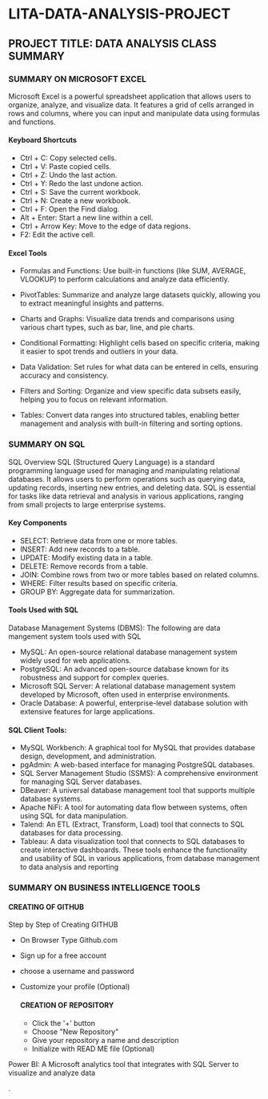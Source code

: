 # LITA-DATA-ANALYSIS-PROJECT
## PROJECT TITLE: DATA ANALYSIS CLASS SUMMARY

### SUMMARY ON MICROSOFT EXCEL
Microsoft Excel is a powerful spreadsheet application that allows users to organize, analyze, and visualize data. It features a grid of cells arranged in rows and columns, where you can input and manipulate data using formulas and functions.

#### Keyboard Shortcuts
*  Ctrl + C: Copy selected cells.
* Ctrl + V: Paste copied cells.
* Ctrl + Z: Undo the last action.
* Ctrl + Y: Redo the last undone action.
* Ctrl + S: Save the current workbook.
* Ctrl + N: Create a new workbook.
* Ctrl + F: Open the Find dialog.
* Alt + Enter: Start a new line within a cell.
* Ctrl + Arrow Key: Move to the edge of data regions.
* F2: Edit the active cell.

#### Excel Tools
* Formulas and Functions: Use built-in functions (like SUM, AVERAGE, VLOOKUP) to perform calculations and analyze data efficiently.

* PivotTables: Summarize and analyze large datasets quickly, allowing you to extract meaningful insights and patterns.

* Charts and Graphs: Visualize data trends and comparisons using various chart types, such as bar, line, and pie charts.

* Conditional Formatting: Highlight cells based on specific criteria, making it easier to spot trends and outliers in your data.

* Data Validation: Set rules for what data can be entered in cells, ensuring accuracy and consistency.

* Filters and Sorting: Organize and view specific data subsets easily, helping you to focus on relevant information.

* Tables: Convert data ranges into structured tables, enabling better management and analysis with built-in filtering and sorting options.

### SUMMARY ON SQL
SQL Overview
SQL (Structured Query Language) is a standard programming language used for managing and manipulating relational databases. It allows users to perform operations such as querying data, updating records, inserting new entries, and deleting data. SQL is essential for tasks like data retrieval and analysis in various applications, ranging from small projects to large enterprise systems.

#### Key Components
* SELECT: Retrieve data from one or more tables.
* INSERT: Add new records to a table.
* UPDATE: Modify existing data in a table.
* DELETE: Remove records from a table.
* JOIN: Combine rows from two or more tables based on related columns.
* WHERE: Filter results based on specific criteria.
* GROUP BY: Aggregate data for summarization.

#### Tools Used with SQL

Database Management Systems (DBMS):
The following are data mangement system tools used with SQL
* MySQL: An open-source relational database management system widely used for web applications.
* PostgreSQL: An advanced open-source database known for its robustness and support for complex queries.
* Microsoft SQL Server: A relational database management system developed by Microsoft, often used in enterprise environments.
* Oracle Database: A powerful, enterprise-level database solution with extensive features for large applications.

#### SQL Client Tools:
* MySQL Workbench: A graphical tool for MySQL that provides database design, development, and administration.
* pgAdmin: A web-based interface for managing PostgreSQL databases.
* SQL Server Management Studio (SSMS): A comprehensive environment for managing SQL Server databases.
* DBeaver: A universal database management tool that supports multiple database systems.
* Apache NiFi: A tool for automating data flow between systems, often using SQL for data manipulation.
* Talend: An ETL (Extract, Transform, Load) tool that connects to SQL databases for data processing.
* Tableau: A data visualization tool that connects to SQL databases to create interactive dashboards.
These tools enhance the functionality and usability of SQL in various applications, from database management to data analysis and reporting

### SUMMARY ON BUSINESS INTELLIGENCE TOOLS


#### CREATING OF GITHUB
Step by Step of Creating GITHUB
* On Browser Type Github.com 
* Sign up for a free account
* choose a username and password
* Customize your profile (Optional)

  #### CREATION OF REPOSITORY
  * Click the '+' button
  * Choose "New Repository"
  * Give  your repository a name and description
  * Initialize with READ ME file (Optional)

Power BI: A Microsoft analytics tool that integrates with SQL Server to visualize and analyze data

 

.
